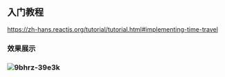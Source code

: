 ## 入门教程

https://zh-hans.reactjs.org/tutorial/tutorial.html#implementing-time-travel



### 效果展示

### ![9bhrz-39e3k](/Users/yangqi-pc/Desktop/react-project/hello-world/9bhrz-39e3k.gif)

